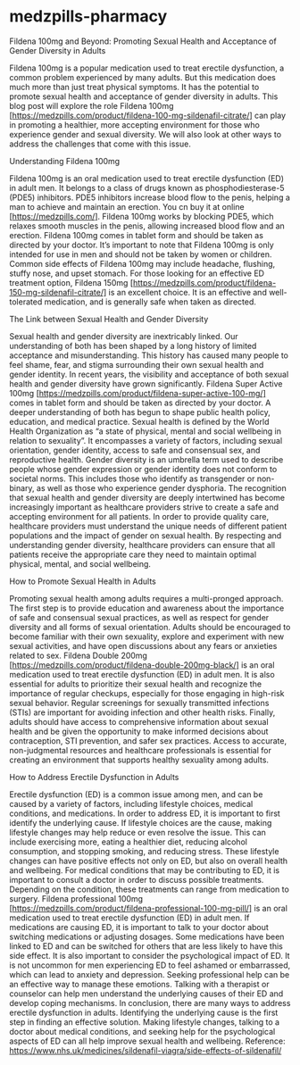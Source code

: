 # medzpills-pharmacy
Fildena 100mg and Beyond: Promoting Sexual Health and Acceptance of Gender Diversity in Adults

Fildena 100mg is a popular medication used to treat erectile dysfunction, a common problem experienced by many adults. But this medication does much more than just treat physical symptoms. It has the potential to promote sexual health and acceptance of gender diversity in adults. This blog post will explore the role Fildena 100mg [https://medzpills.com/product/fildena-100-mg-sildenafil-citrate/] can play in promoting a healthier, more accepting environment for those who experience gender and sexual diversity. We will also look at other ways to address the challenges that come with this issue.

Understanding Fildena 100mg

Fildena 100mg is an oral medication used to treat erectile dysfunction (ED) in adult men. It belongs to a class of drugs known as phosphodiesterase-5 (PDE5) inhibitors. PDE5 inhibitors increase blood flow to the penis, helping a man to achieve and maintain an erection. You cn buy it at online [https://medzpills.com/]. Fildena 100mg works by blocking PDE5, which relaxes smooth muscles in the penis, allowing increased blood flow and an erection.
Fildena 100mg comes in tablet form and should be taken as directed by your doctor. It’s important to note that Fildena 100mg is only intended for use in men and should not be taken by women or children. Common side effects of Fildena 100mg may include headache, flushing, stuffy nose, and upset stomach.
For those looking for an effective ED treatment option, Fildena 150mg [https://medzpills.com/product/fildena-150-mg-sildenafil-citrate/] is an excellent choice. It is an effective and well-tolerated medication, and is generally safe when taken as directed.

The Link between Sexual Health and Gender Diversity

Sexual health and gender diversity are inextricably linked. Our understanding of both has been shaped by a long history of limited acceptance and misunderstanding. This history has caused many people to feel shame, fear, and stigma surrounding their own sexual health and gender identity. 
In recent years, the visibility and acceptance of both sexual health and gender diversity have grown significantly. Fildena Super Active 100mg [https://medzpills.com/product/fildena-super-active-100-mg/] comes in tablet form and should be taken as directed by your doctor. A deeper understanding of both has begun to shape public health policy, education, and medical practice.
Sexual health is defined by the World Health Organization as “a state of physical, mental and social wellbeing in relation to sexuality”. It encompasses a variety of factors, including sexual orientation, gender identity, access to safe and consensual sex, and reproductive health. 
Gender diversity is an umbrella term used to describe people whose gender expression or gender identity does not conform to societal norms. This includes those who identify as transgender or non-binary, as well as those who experience gender dysphoria. 
The recognition that sexual health and gender diversity are deeply intertwined has become increasingly important as healthcare providers strive to create a safe and accepting environment for all patients. In order to provide quality care, healthcare providers must understand the unique needs of different patient populations and the impact of gender on sexual health. 
By respecting and understanding gender diversity, healthcare providers can ensure that all patients receive the appropriate care they need to maintain optimal physical, mental, and social wellbeing.

How to Promote Sexual Health in Adults

Promoting sexual health among adults requires a multi-pronged approach. The first step is to provide education and awareness about the importance of safe and consensual sexual practices, as well as respect for gender diversity and all forms of sexual orientation.
Adults should be encouraged to become familiar with their own sexuality, explore and experiment with new sexual activities, and have open discussions about any fears or anxieties related to sex. Fildena Double 200mg [https://medzpills.com/product/fildena-double-200mg-black/] is an oral medication used to treat erectile dysfunction (ED) in adult men.
It is also essential for adults to prioritize their sexual health and recognize the importance of regular checkups, especially for those engaging in high-risk sexual behavior. Regular screenings for sexually transmitted infections (STIs) are important for avoiding infection and other health risks. 
Finally, adults should have access to comprehensive information about sexual health and be given the opportunity to make informed decisions about contraception, STI prevention, and safer sex practices. Access to accurate, non-judgmental resources and healthcare professionals is essential for creating an environment that supports healthy sexuality among adults.

How to Address Erectile Dysfunction in Adults

Erectile dysfunction (ED) is a common issue among men, and can be caused by a variety of factors, including lifestyle choices, medical conditions, and medications. In order to address ED, it is important to first identify the underlying cause. 
If lifestyle choices are the cause, making lifestyle changes may help reduce or even resolve the issue. This can include exercising more, eating a healthier diet, reducing alcohol consumption, and stopping smoking, and reducing stress. These lifestyle changes can have positive effects not only on ED, but also on overall health and wellbeing.
For medical conditions that may be contributing to ED, it is important to consult a doctor in order to discuss possible treatments. Depending on the condition, these treatments can range from medication to surgery. Fildena professional 100mg [https://medzpills.com/product/fildena-professional-100-mg-pill/] is an oral medication used to treat erectile dysfunction (ED) in adult men.
If medications are causing ED, it is important to talk to your doctor about switching medications or adjusting dosages. Some medications have been linked to ED and can be switched for others that are less likely to have this side effect.
It is also important to consider the psychological impact of ED. It is not uncommon for men experiencing ED to feel ashamed or embarrassed, which can lead to anxiety and depression. Seeking professional help can be an effective way to manage these emotions. Talking with a therapist or counselor can help men understand the underlying causes of their ED and develop coping mechanisms.
In conclusion, there are many ways to address erectile dysfunction in adults. Identifying the underlying cause is the first step in finding an effective solution. Making lifestyle changes, talking to a doctor about medical conditions, and seeking help for the psychological aspects of ED can all help improve sexual health and wellbeing.
Reference: https://www.nhs.uk/medicines/sildenafil-viagra/side-effects-of-sildenafil/ 
